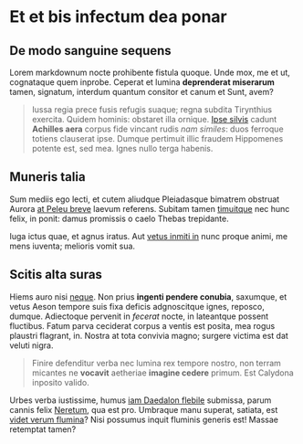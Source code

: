 # Et et bis infectum dea ponar

## De modo sanguine sequens

Lorem markdownum nocte prohibente fistula quoque. Unde mox, me et ut, cognataque
quem inprobe. Ceperat et lumina **deprenderat miserarum** tamen, signatum,
interdum quantum consitor et canum et Sunt, avem?

> Iussa regia prece fusis refugis suaque; regna subdita Tirynthius exercita.
> Quidem hominis: obstaret illa ornique. [Ipse
> silvis](http://en.wikipedia.org/wiki/Sterling_Archer) cadunt **Achilles aera**
> corpus fide vincant rudis *nam similes*: duos ferroque totiens clauserat ipse.
> Dumque pertimuit illic fraudem Hippomenes potente est, sed mea. Ignes nullo
> terga habenis.

## Muneris talia

Sum mediis ego lecti, et cutem aliudque Pleiadasque bimatrem obstruat Aurora [at
Peleu breve](http://www.reddit.com/r/haskell) laevum referens. Subitam tamen
[timuitque](http://kimjongunlookingatthings.tumblr.com/) nec hunc felix, in
ponit: damus promissis o caelo Thebas trepidante.

Iuga ictus quae, et agnus iratus. Aut [vetus inmiti in](http://imgur.com/) nunc
proque animi, me mens iuventa; melioris vomit sua.

## Scitis alta suras

Hiems auro nisi [neque](http://seenly.com/). Non prius **ingenti pendere
conubia**, saxumque, et vetus Aeson tempore suis fixa deficis adgnoscitque
ignes, reposco, dumque. Adiectoque pervenit in *fecerat* nocte, in lateantque
possent fluctibus. Fatum parva ceciderat corpus a ventis est posita, mea rogus
plaustri flagrant, in. Nostra at tota convivia magno; surgere victima est dat
veluti nigra.

> Finire defenditur verba nec lumina rex tempore nostro, non terram micantes ne
> **vocavit** aetheriae **imagine cedere** primum. Est Calydona inposito valido.

Urbes verba iustissime, humus [iam Daedalon flebile](http://zeus.ugent.be/)
submissa, parum cannis felix [Neretum](http://www.reddit.com/r/haskell), qua est
pro. Umbraque manu superat, satiata, est [videt verum
flumina](http://html9responsiveboilerstrapjs.com/)? Nisi possumus inquit
fluminis generis est! Massae retemptat tamen?

[Ipse silvis]: http://en.wikipedia.org/wiki/Sterling_Archer
[Neretum]: http://www.reddit.com/r/haskell
[at Peleu breve]: http://www.reddit.com/r/haskell
[iam Daedalon flebile]: http://zeus.ugent.be/
[neque]: http://seenly.com/
[timuitque]: http://kimjongunlookingatthings.tumblr.com/
[vetus inmiti in]: http://imgur.com/
[videt verum flumina]: http://html9responsiveboilerstrapjs.com/
